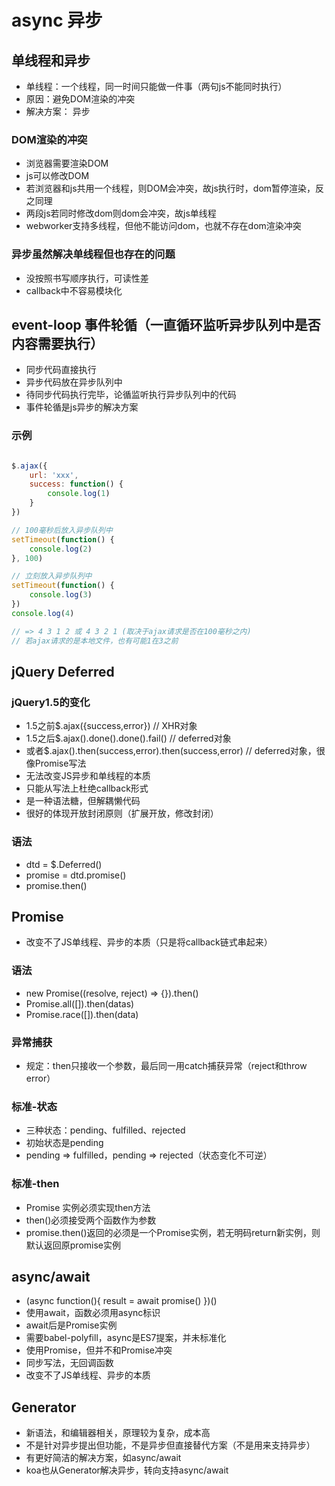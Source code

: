 # async 异步

## 单线程和异步
* 单线程：一个线程，同一时间只能做一件事（两句js不能同时执行）
* 原因：避免DOM渲染的冲突
* 解决方案： 异步

### DOM渲染的冲突
* 浏览器需要渲染DOM
* js可以修改DOM
* 若浏览器和js共用一个线程，则DOM会冲突，故js执行时，dom暂停渲染，反之同理
* 两段js若同时修改dom则dom会冲突，故js单线程
* webworker支持多线程，但他不能访问dom，也就不存在dom渲染冲突

### 异步虽然解决单线程但也存在的问题
* 没按照书写顺序执行，可读性差
* callback中不容易模块化



## event-loop 事件轮循（一直循环监听异步队列中是否内容需要执行）
* 同步代码直接执行
* 异步代码放在异步队列中
* 待同步代码执行完毕，论循监听执行异步队列中的代码
* 事件轮循是js异步的解决方案

### 示例
``` javascript

$.ajax({
    url: 'xxx',
    success: function() {
        console.log(1)
    }
})

// 100毫秒后放入异步队列中
setTimeout(function() {
    console.log(2)
}, 100)

// 立刻放入异步队列中
setTimeout(function() {
    console.log(3)
})
console.log(4)

// => 4 3 1 2 或 4 3 2 1 (取决于ajax请求是否在100毫秒之内)
// 若ajax请求的是本地文件，也有可能1在3之前
```


## jQuery Deferred

### jQuery1.5的变化
* 1.5之前$.ajax({success,error})  // XHR对象
* 1.5之后$.ajax().done().done().fail()  // deferred对象
* 或者$.ajax().then(success,error).then(success,error)  // deferred对象，很像Promise写法
* 无法改变JS异步和单线程的本质
* 只能从写法上杜绝callback形式
* 是一种语法糖，但解耦懒代码
* 很好的体现开放封闭原则（扩展开放，修改封闭）

### 语法
* dtd = $.Deferred()
* promise = dtd.promise()
* promise.then()

## Promise
* 改变不了JS单线程、异步的本质（只是将callback链式串起来）

### 语法
* new Promise((resolve, reject) => {}).then()
* Promise.all([]).then(datas)
* Promise.race([]).then(data)

### 异常捕获
* 规定：then只接收一个参数，最后同一用catch捕获异常（reject和throw error）

### 标准-状态
* 三种状态：pending、fulfilled、rejected
* 初始状态是pending
* pending => fulfilled，pending => rejected（状态变化不可逆）

### 标准-then
* Promise 实例必须实现then方法
* then()必须接受两个函数作为参数
* promise.then()返回的必须是一个Promise实例，若无明码return新实例，则默认返回原promise实例

## async/await

* (async function(){
    result = await promise()
})()
* 使用await，函数必须用async标识
* await后是Promise实例
* 需要babel-polyfill，async是ES7提案，并未标准化
* 使用Promise，但并不和Promise冲突
* 同步写法，无回调函数
* 改变不了JS单线程、异步的本质

## Generator
* 新语法，和编辑器相关，原理较为复杂，成本高
* 不是针对异步提出但功能，不是异步但直接替代方案（不是用来支持异步）
* 有更好简洁的解决方案，如async/await
* koa也从Generator解决异步，转向支持async/await